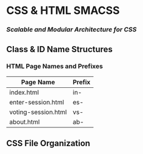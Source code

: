 # CSS & HTML SMACSS
### *Scalable and Modular Architecture for CSS*

## Class & ID Name Structures

### HTML Page Names and Prefixes

| Page Name | Prefix |
| --------- | ------ |
| index.html | in- |
| enter-session.html | es- |
| voting-session.html | vs- |
| about.html | ab- |

## CSS File Organization

